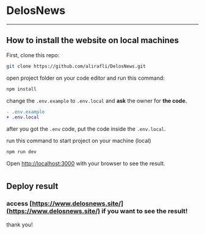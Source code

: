 # DelosNews
---
## How to install the website on local machines

First, clone this repo:

```bash
git clone https://github.com/alirafli/DelosNews.git
```

open project folder on your code editor and run this command:

```bash
npm install
```
change the `.env.example` to `.env.local` and **ask** the owner for **the code.**
```diff
- .env.example
+ .env.local
```

after you got the `.env` code, put the code inside the `.env.local`.

run this command to start project on your machine (local)
```bash
npm run dev
```

Open [http://localhost:3000](http://localhost:3000) with your browser to see the result.
#
## Deploy result

### access [https://www.delosnews.site/](https://www.delosnews.site/) if you want to see the result!

thank you!
